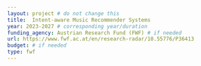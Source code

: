 ```yaml
---
layout: project # do not change this
title: 	Intent-aware Music Recommender Systems
year: 2023-2027	# corresponding year/duration
funding_agency: Austrian Research Fund (FWF) # if needed
url: https://www.fwf.ac.at/en/research-radar/10.55776/P36413
budget: # if needed
type: fwf
---
```

